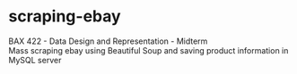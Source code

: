 # scraping-ebay
BAX 422 -  Data Design and Representation - Midterm
<br>
Mass scraping ebay using Beautiful Soup and saving product information in MySQL server
